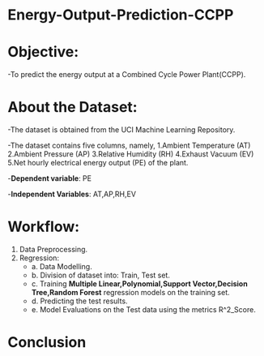 # Energy-Output-Prediction-CCPP

# Objective:
-To predict the energy output at a Combined Cycle Power Plant(CCPP).

# About the Dataset:
-The dataset is obtained from the UCI Machine Learning Repository. 

-The dataset contains five columns, namely,
  1.Ambient Temperature (AT)
  2.Ambient Pressure (AP)
  3.Relative Humidity (RH)
  4.Exhaust Vacuum (EV)
  5.Net hourly electrical energy output (PE) of the plant. 
  
-**Dependent variable**:
  PE
  
-**Independent Variables**:
  AT,AP,RH,EV

# Workflow:

1. Data Preprocessing.
2. Regression:
    - a.	Data Modelling.
    - b.	Division of dataset into: Train, Test set.
    - c.  Training **Multiple Linear,Polynomial,Support Vector,Decision Tree,Random Forest** regression models on the training set.
    - d.  Predicting the test results. 
    - e.	Model Evaluations on the Test data using the metrics R^2_Score.
    
# Conclusion
